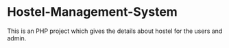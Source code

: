 # Hostel-Management-System
This is an PHP project which gives the details about hostel for the users and admin.

